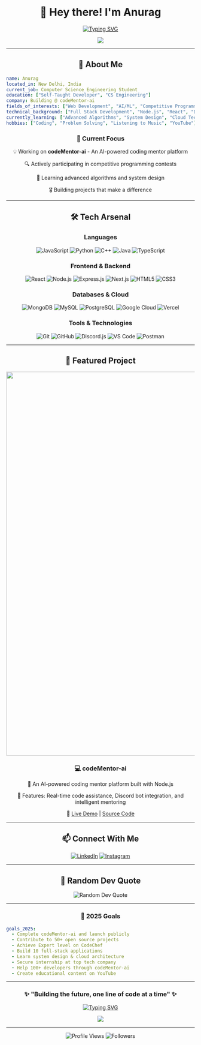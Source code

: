 # <div align="center">👋 Hey there! I'm Anurag</div>

<div align="center">

[![Typing SVG](https://readme-typing-svg.demolab.com?font=Fira+Code&size=32&duration=2800&pause=2000&color=A9FEF7&center=true&vCenter=true&width=940&lines=Computer+Science+Engineering+Student;Passionate+Full+Stack+Developer;Competitive+Programming+Enthusiast;Building+the+Future+with+Technology)](https://git.io/typing-svg)

</div>

<div align="center">
  <img src="https://capsule-render.vercel.app/api?type=waving&color=gradient&customColorList=6,11,20&height=180&section=header&text=Welcome%20to%20My%20GitHub!&fontSize=42&fontColor=fff&animation=twinkling&fontAlignY=32"/>
</div>

---

<div align="center">
  <h2>🚀 About Me</h2>
</div>

```yaml
name: Anurag
located_in: New Delhi, India
current_job: Computer Science Engineering Student
education: ["Self-Taught Developer", "CS Engineering"]
company: Building @ codeMentor-ai
fields_of_interests: ["Web Development", "AI/ML", "Competitive Programming", "Open Source"]
technical_background: ["Full Stack Development", "Node.js", "React", "Discord Bot Development"]
currently_learning: ["Advanced Algorithms", "System Design", "Cloud Technologies"]
hobbies: ["Coding", "Problem Solving", "Listening to Music", "YouTube"]
```

<div align="center">
  <h3>🎯 Current Focus</h3>
  <p>💡 Working on <strong>codeMentor-ai</strong> - An AI-powered coding mentor platform</p>
  <p>🔍 Actively participating in competitive programming contests</p>
  <p>🌱 Learning advanced algorithms and system design</p>
  <p>🎖️ Building projects that make a difference</p>
</div>

---

<div align="center">
  <h2>🛠️ Tech Arsenal</h2>
</div>

<div align="center">

### Languages
![JavaScript](https://img.shields.io/badge/JavaScript-F7DF1E?style=for-the-badge&logo=javascript&logoColor=black)
![Python](https://img.shields.io/badge/Python-FFD43B?style=for-the-badge&logo=python&logoColor=blue)
![C++](https://img.shields.io/badge/C%2B%2B-00599C?style=for-the-badge&logo=c%2B%2B&logoColor=white)
![Java](https://img.shields.io/badge/Java-ED8B00?style=for-the-badge&logo=openjdk&logoColor=white)
![TypeScript](https://img.shields.io/badge/TypeScript-007ACC?style=for-the-badge&logo=typescript&logoColor=white)

### Frontend & Backend
![React](https://img.shields.io/badge/React-20232A?style=for-the-badge&logo=react&logoColor=61DAFB)
![Node.js](https://img.shields.io/badge/Node.js-339933?style=for-the-badge&logo=nodedotjs&logoColor=white)
![Express.js](https://img.shields.io/badge/Express.js-000000?style=for-the-badge&logo=express&logoColor=white)
![Next.js](https://img.shields.io/badge/Next.js-000000?style=for-the-badge&logo=next.js&logoColor=white)
![HTML5](https://img.shields.io/badge/HTML5-E34F26?style=for-the-badge&logo=html5&logoColor=white)
![CSS3](https://img.shields.io/badge/CSS3-1572B6?style=for-the-badge&logo=css3&logoColor=white)

### Databases & Cloud
![MongoDB](https://img.shields.io/badge/MongoDB-4EA94B?style=for-the-badge&logo=mongodb&logoColor=white)
![MySQL](https://img.shields.io/badge/MySQL-005C84?style=for-the-badge&logo=mysql&logoColor=white)
![PostgreSQL](https://img.shields.io/badge/PostgreSQL-316192?style=for-the-badge&logo=postgresql&logoColor=white)
![Google Cloud](https://img.shields.io/badge/Google_Cloud-4285F4?style=for-the-badge&logo=google-cloud&logoColor=white)
![Vercel](https://img.shields.io/badge/Vercel-000000?style=for-the-badge&logo=vercel&logoColor=white)

### Tools & Technologies
![Git](https://img.shields.io/badge/Git-F05032?style=for-the-badge&logo=git&logoColor=white)
![GitHub](https://img.shields.io/badge/GitHub-100000?style=for-the-badge&logo=github&logoColor=white)
![Discord.js](https://img.shields.io/badge/Discord.js-5865F2?style=for-the-badge&logo=discord&logoColor=white)
![VS Code](https://img.shields.io/badge/VS_Code-007ACC?style=for-the-badge&logo=visual-studio-code&logoColor=white)
![Postman](https://img.shields.io/badge/Postman-FF6C37?style=for-the-badge&logo=postman&logoColor=white)

</div>

---

<div align="center">
  <h2>🚀 Featured Project</h2>
</div>

<div align="center">
  <a href="https://codementor-ai-production.up.railway.app/">
   <img width="1536" height="1024" alt="image" src="https://github.com/user-attachments/assets/9b465e91-adad-4114-a8ae-f5ee22a80350" />
  </a>
</div>

<div align="center">
  <h3>💻 codeMentor-ai</h3>
  <p>🤖 An AI-powered coding mentor platform built with Node.js</p>
  <p>🌟 Features: Real-time code assistance, Discord bot integration, and intelligent mentoring</p>
  <p>🔗 <a href="https://codementor-ai-production.up.railway.app/" target="_blank">Live Demo</a> | <a href="https://github.com/anurag12sharma/codeMentor-ai" target="_blank">Source Code</a></p>
</div>

---

<div align="center">
  <h2>📫 Connect With Me</h2>
</div>

<div align="center">

[![LinkedIn](https://img.shields.io/badge/LinkedIn-0077B5?style=for-the-badge&logo=linkedin&logoColor=white)](https://www.linkedin.com/in/anurag12sharma/)
[![Instagram](https://img.shields.io/badge/Instagram-E4405F?style=for-the-badge&logo=instagram&logoColor=white)](https://www.instagram.com/anurag12sharma/)

</div>

---

<div align="center">
  <h2>💭 Random Dev Quote</h2>
</div>

<div align="center">
  <img src="https://quotes-github-readme.vercel.app/api?type=horizontal&theme=radical" alt="Random Dev Quote"/>
</div>

---

<div align="center">
  <h3>🎯 2025 Goals</h3>
</div>

```yaml
goals_2025:
  - Complete codeMentor-ai and launch publicly
  - Contribute to 50+ open source projects
  - Achieve Expert level on CodeChef
  - Build 10 full-stack applications
  - Learn system design & cloud architecture
  - Secure internship at top tech company
  - Help 100+ developers through codeMentor-ai
  - Create educational content on YouTube
```

---

<div align="center">

### ✨ "Building the future, one line of code at a time" ✨

[![Typing SVG](https://readme-typing-svg.demolab.com?font=Fira+Code&size=20&duration=3000&pause=1000&color=6366F1&center=true&vCenter=true&width=600&lines=Thanks+for+visiting+my+profile!;Let's+connect+and+build+amazing+things!;Happy+Coding!+🚀)](https://git.io/typing-svg)

<img src="https://capsule-render.vercel.app/api?type=waving&color=gradient&customColorList=6,11,20&height=100&section=footer&animation=twinkling"/>

---

<p align="center">
  <img src="https://komarev.com/ghpvc/?username=Anurag&label=Profile%20Views&color=brightgreen&style=flat-square" alt="Profile Views" />
  <img src="https://img.shields.io/github/followers/Anurag?label=Followers&style=flat-square&color=blue" alt="Followers" />
</p>

</div>

<!-- GitHub Snake Animation Workflow -->
<!-- Note: To enable the snake animation, create a GitHub Action workflow file in .github/workflows/snake.yml -->

<!--
To set up the snake animation:
1. Create .github/workflows/snake.yml in your repository
2. Add the following content:

name: Generate Snake

on:
  schedule:
    - cron: "0 */12 * * *" # Runs every 12 hours
  workflow_dispatch:
  push:
    branches:
      - main

permissions:
  contents: write

jobs:
  build:
    runs-on: ubuntu-latest
    steps:
      - uses: actions/checkout@v4
      
      - uses: Platane/snk@v3
        id: snake-gif
        with:
          github_user_name: ${{ github.repository_owner }}
          outputs: |
            dist/github-contribution-grid-snake.svg
            dist/github-contribution-grid-snake-dark.svg?palette=github-dark
            dist/github-contribution-grid-snake.gif
            
      - uses: crazy-max/ghaction-github-pages@v4
        with:
          target_branch: output
          build_dir: dist
        env:
          GITHUB_TOKEN: ${{ secrets.GITHUB_TOKEN }}
-->
